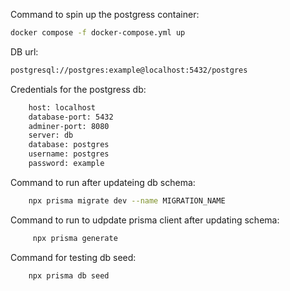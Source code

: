 Command to spin up the postgress container:
```bash
docker compose -f docker-compose.yml up
```

DB url:
```bash
postgresql://postgres:example@localhost:5432/postgres
``` 

Credentials for the postgress db:
```bash
    host: localhost
    database-port: 5432
    adminer-port: 8080
    server: db
    database: postgres
    username: postgres
    password: example
```

Command to run after updateing db schema:
```bash
    npx prisma migrate dev --name MIGRATION_NAME
```

Command to run to udpdate prisma client after updating schema:
```bash
     npx prisma generate
```

Command for testing db seed:
```bash
    npx prisma db seed
```